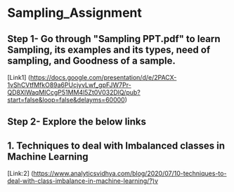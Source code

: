 # Sampling_Assignment
## **Step 1- Go through "Sampling PPT.pdf" to learn Sampling, its examples and its types, need of sampling, and Goodness of a sample.**
[Link1] (https://docs.google.com/presentation/d/e/2PACX-1vShCVtfMfkO89a6PUcjyvLwf_gpFJW7Pr-QD8XlWaqMICcgP51MM4l5Zt0V032DlQ/pub?start=false&loop=false&delayms=60000)
## **Step 2- Explore the below links**
## **1. Techniques to deal with Imbalanced classes in Machine Learning**
[Link:2] (https://www.analyticsvidhya.com/blog/2020/07/10-techniques-to-deal-with-class-imbalance-in-machine-learning/?)v
